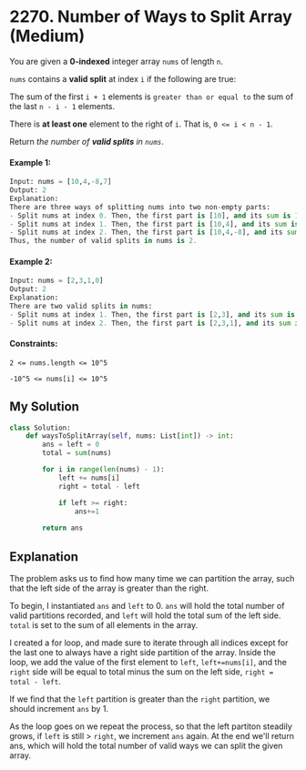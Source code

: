 # 2270. Number of Ways to Split Array (Medium)

You are given a **0-indexed** integer array `nums` of length `n`.

`nums` contains a **valid split** at index `i` if the following are true:

The sum of the first `i + 1` elements is `greater than or equal to` the sum of the last `n - i - 1` elements.

There is **at least one** element to the right of `i`. That is, `0 <= i < n - 1`.

Return *the number of **valid splits** in `nums`*.

#### Example 1:

```Python
Input: nums = [10,4,-8,7]
Output: 2
Explanation: 
There are three ways of splitting nums into two non-empty parts:
- Split nums at index 0. Then, the first part is [10], and its sum is 10. The second part is [4,-8,7], and its sum is 3. Since 10 >= 3, i = 0 is a valid split.
- Split nums at index 1. Then, the first part is [10,4], and its sum is 14. The second part is [-8,7], and its sum is -1. Since 14 >= -1, i = 1 is a valid split.
- Split nums at index 2. Then, the first part is [10,4,-8], and its sum is 6. The second part is [7], and its sum is 7. Since 6 < 7, i = 2 is not a valid split.
Thus, the number of valid splits in nums is 2.
```

#### Example 2:

```Python
Input: nums = [2,3,1,0]
Output: 2
Explanation: 
There are two valid splits in nums:
- Split nums at index 1. Then, the first part is [2,3], and its sum is 5. The second part is [1,0], and its sum is 1. Since 5 >= 1, i = 1 is a valid split. 
- Split nums at index 2. Then, the first part is [2,3,1], and its sum is 6. The second part is [0], and its sum is 0. Since 6 >= 0, i = 2 is a valid split.
```

#### Constraints:

`2 <= nums.length <= 10^5`

`-10^5 <= nums[i] <= 10^5`

## My Solution

```Python
class Solution:
    def waysToSplitArray(self, nums: List[int]) -> int:
        ans = left = 0
        total = sum(nums)

        for i in range(len(nums) - 1):
            left += nums[i]
            right = total - left

            if left >= right:
                ans+=1
            
        return ans
```

## Explanation

The problem asks us to find how many time we can partition the array, such that the left side of the array is greater than the right.

To begin, I instantiated `ans` and `left` to 0. `ans` will hold the total number of valid partitions recorded, and `left` will hold the total sum of the left side. `total` is set to the sum of all elements in the array.

I created a for loop, and made sure to iterate through all indices except for the last one to always have a right side partition of the array.
Inside the loop, we add the value of the first element to `left`, `left+=nums[i]`, and the `right` side will be equal to total minus the sum on the left side, `right = total - left`.

If we find that the `left` partition is greater than the `right` partition, we should increment `ans` by 1.

As the loop goes on we repeat the process, so that the left partiton steadily grows, if `left` is still > `right`, we increment `ans` again. At the end we'll return ans, which will hold the total number of valid ways we can split the given array.